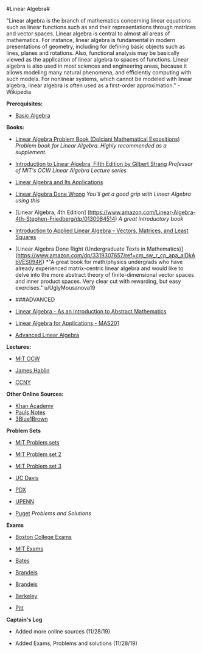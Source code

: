 #Linear Algebra#

"Linear algebra is the branch of mathematics concerning linear equations such as linear functions such as and their representations through matrices and vector spaces. Linear algebra is central to almost all areas of mathematics. For instance, linear algebra is fundamental in modern presentations of geometry, including for defining basic objects such as lines, planes and rotations. Also, functional analysis may be basically viewed as the application of linear algebra to spaces of functions. Linear algebra is also used in most sciences and engineering areas, because it allows modeling many natural phenomena, and efficiently computing with such models. For nonlinear systems, which cannot be modeled with linear algebra, linear algebra is often used as a first-order approximation." -Wikipedia

**Prerequisites:**

* [Basic Algebra](https://old.reddit.com/r/bibliographies/comments/ajm8wi/basic_algebra/)


**Books:**

* [Linear Algebra Problem Book (Dolciani Mathematical Expositions)](https://www.amazon.com/Algebra-Problem-Dolciani-Mathematical-Expositions/dp/0883853221)
*Problem book for Linear Algebra. Highly recommended as a supplement.*

* [Introduction to Linear Algebra, Fifth Edition by Gilbert Strang](https://www.amazon.com/Introduction-Linear-Algebra-Gilbert-Strang/dp/0980232775/ref=dp_ob_title_bk) *Professor of MIT's OCW Linear Algebra Lecture series*

* [Linear Algebra and Its Applications](https://www.amazon.com/Linear-Algebra-Its-Applications-Peter/dp/0471751561)

* [Linear Algebra Done Wrong](https://www.math.brown.edu/~treil/papers/LADW/LADW.html)
 *You'll get a good grip with Linear Algebra using this*

* [Linear Algebra, 4th Edition] (https://www.amazon.com/Linear-Algebra-4th-Stephen-Friedberg/dp/0130084514) *A great introductory book*

* [Introduction to Applied Linear Algebra – Vectors, Matrices, and Least Squares](https://web.stanford.edu/~boyd/vmls/)

* [Linear Algebra Done Right (Undergraduate Texts in Mathematics)] (https://www.amazon.com/dp/3319307657/ref=cm_sw_r_cp_apa_alDkAbVES094K)
*"A great book for math/physics undergrads who have already experienced matrix-centric linear algebra and would like to delve into the more abstract theory of finite-dimensional vector spaces and inner product spaces. Very clear cut with rewarding, but easy exercises." u/UglyMousanova19

* ###ADVANCED

* [Linear Algebra - As an Introduction to Abstract Mathematics](https://www.math.ucdavis.edu/~anne/linear_algebra/index.html)

* [Linear Algebra for Applications - MAS201](https://neil-strickland.staff.shef.ac.uk/courses/MAS201/)

* [Advanced Linear Algebra](https://www.springer.com/la/book/9780387728285)


**Lectures:**

* [MIT OCW](https://ocw.mit.edu/courses/mathematics/18-06-linear-algebra-spring-2010/)

* [James Hablin](https://www.youtube.com/watch?v=HAoL5fPmgrw&list=PLNr8B4XHL5kGDHOrU4IeI6QNuZHur4F86)

* [CCNY](https://www.youtube.com/watch?v=wa4xRnH-nXo&list=PLYoxM3oLTvxL_24BB4bc8kHbasgmN1eQl)


**Other Online Sources:**

* [Khan Academy](https://www.khanacademy.org/math/linear-algebra)
* [Pauls Notes](https://www.cs.cornell.edu/courses/cs485/2006sp/LinAlg_Complete.pdf)
* [3Blue1Brown](https://www.youtube.com/watch?v=fNk_zzaMoSs&list=PLZHQObOWTQDPD3MizzM2xVFitgF8hE_ab)

**Problem Sets**

* [MIT Problem sets](http://web.mit.edu/18.06/www/Spring02/probsets/)

* [MIT Problem set 2](http://web.mit.edu/18.06/www/Spring02/probsets/)

* [MIT Problem set 3](https://ocw.mit.edu/courses/mathematics/18-06-linear-algebra-spring-2010/assignments/)

* [UC Davis](https://www.math.ucdavis.edu/~linear/problem_sets.pdf)

* [PDX](https://web.pdx.edu/~erdman/LINALG/Linalg_pdf.pdf)

* [UPENN](https://www.math.upenn.edu/~kazdan/504/la.pdf)

* [Puget](http://linear.ups.edu/version3/pdf/fcla-draft-solutions.pdf) *Problems and Solutions*

**Exams**

* [Boston College Exams](https://www2.bc.edu/ilker-yuce/Spring11/MT2100102/mt210test.html)

* [MIT Exams](https://ocw.mit.edu/courses/mathematics/18-06-linear-algebra-spring-2010/exams/)

* [Bates](http://abacus.bates.edu/~etowne/205exams.htm)

* [Brandeis](http://people.brandeis.edu/~levinea/spring12/la/practicefinalsolutions.pdf)

* [Brandeis](http://people.brandeis.edu/~levinea/spring12/la/midterm1solutions.pdf)

* [Berkeley](https://math.berkeley.edu/~nadler/2014fall54midterm1sol.pdf)

* [Pitt](http://www.math.pitt.edu/~sparling/118033/118033e1.pdf)

**Captain's Log**

- Added more online sources (11/28/19)

- Added Exams, Problems and solutions (11/28/19)